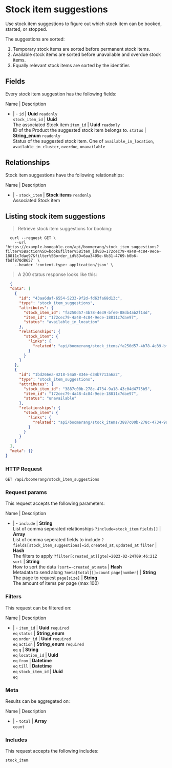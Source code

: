 # Stock item suggestions

Use stock item suggestions to figure out which stock item can be booked,
started, or stopped.

The suggestions are sorted:
  1. Temporary stock items are sorted before permanent stock items.
  2. Available stock items are sorted before unavailable and overdue stock items.
  3. Equally relevant stock items are sorted by the identifier.

## Fields
Every stock item suggestion has the following fields:

Name | Description
- | -
`id` | **Uuid** `readonly`<br>
`stock_item_id` | **Uuid** <br>The associated Stock item
`item_id` | **Uuid** `readonly`<br>ID of the Product the suggested stock item belongs to.
`status` | **String_enum** `readonly`<br>Status of the suggested stock item. One of `available_in_location`, `available_in_cluster`, `overdue`, `unavailable` 


## Relationships
Stock item suggestions have the following relationships:

Name | Description
- | -
`stock_item` | **Stock items** `readonly`<br>Associated Stock item


## Listing stock item suggestions



> Retrieve stock item suggestions for booking:

```shell
  curl --request GET \
    --url 'https://example.booqable.com/api/boomerang/stock_item_suggestions?filter%5Baction%5D=book&filter%5Bitem_id%5D=172cec79-4a48-4c84-9ece-18811c7dae97&filter%5Border_id%5D=6aa3405e-6b31-4769-b0b6-fbdf870d8657' \
    --header 'content-type: application/json' \
```

> A 200 status response looks like this:

```json
  {
  "data": [
    {
      "id": "43aa6daf-6554-5233-9f2d-fd63fa68d13c",
      "type": "stock_item_suggestions",
      "attributes": {
        "stock_item_id": "fa250d57-4b78-4e39-bfe0-08db4ab2f14d",
        "item_id": "172cec79-4a48-4c84-9ece-18811c7dae97",
        "status": "available_in_location"
      },
      "relationships": {
        "stock_item": {
          "links": {
            "related": "api/boomerang/stock_items/fa250d57-4b78-4e39-bfe0-08db4ab2f14d"
          }
        }
      }
    },
    {
      "id": "1bd266ea-4218-54a8-834e-d34b7713a6a2",
      "type": "stock_item_suggestions",
      "attributes": {
        "stock_item_id": "3887c00b-278c-4734-9a18-43c04d4775b5",
        "item_id": "172cec79-4a48-4c84-9ece-18811c7dae97",
        "status": "unavailable"
      },
      "relationships": {
        "stock_item": {
          "links": {
            "related": "api/boomerang/stock_items/3887c00b-278c-4734-9a18-43c04d4775b5"
          }
        }
      }
    }
  ],
  "meta": {}
}
```

### HTTP Request

`GET /api/boomerang/stock_item_suggestions`

### Request params

This request accepts the following parameters:

Name | Description
- | -
`include` | **String** <br>List of comma seperated relationships `?include=stock_item`
`fields[]` | **Array** <br>List of comma seperated fields to include `?fields[stock_item_suggestions]=id,created_at,updated_at`
`filter` | **Hash** <br>The filters to apply `?filter[created_at][gte]=2023-02-24T09:46:21Z`
`sort` | **String** <br>How to sort the data `?sort=-created_at`
`meta` | **Hash** <br>Metadata to send along `?meta[total][]=count`
`page[number]` | **String** <br>The page to request
`page[size]` | **String** <br>The amount of items per page (max 100)


### Filters

This request can be filtered on:

Name | Description
- | -
`item_id` | **Uuid** `required`<br>`eq`
`status` | **String_enum** <br>`eq`
`order_id` | **Uuid** `required`<br>`eq`
`action` | **String_enum** `required`<br>`eq`
`q` | **String** <br>`eq`
`location_id` | **Uuid** <br>`eq`
`from` | **Datetime** <br>`eq`
`till` | **Datetime** <br>`eq`
`stock_item_id` | **Uuid** <br>`eq`


### Meta

Results can be aggregated on:

Name | Description
- | -
`total` | **Array** <br>`count`


### Includes

This request accepts the following includes:

`stock_item`





